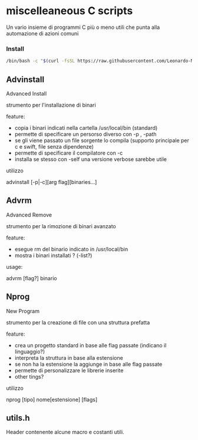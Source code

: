 # miscelleaneous C scripts

Un vario insieme di programmi C più o meno utili che punta alla automazione di azioni comuni

### Install

```bash
/bin/bash -c "$(curl -fsSL https://raw.githubusercontent.com/Leonardo-Malcotti/miscelleaneous-C-scripts/master/install.sh)"
```


## Advinstall

Advanced Install

strumento per l'installazione di binari

feature:
- copia i binari indicati nella cartella /usr/local/bin (standard)
- permette di specificare un persorso diverso con -p , -path
- se gli viene passato un file sorgente lo compila (supporto principale per c e swift, file senza dipendenze)
- permette di specificare il compilatore con -c 
- installa se stesso con -self
una versione verbose sarebbe utile

utilizzo

advinstall [-p|-c][arg flag][binaries...]

## Advrm

Advanced Remove

strumento per la rimozione di binari avanzato

feature:
- esegue rm del binario indicato in /usr/local/bin
- mostra i binari installati ? (-list?)

usage:

advrm [flag?] binario

## Nprog

New Program

strumento per la creazione di file con una struttura prefatta

feature:
- crea un progetto standard in base alle flag passate (indicano il linguaggio?)
- interpreta la struttura in base alla estensione
- se non ha la estensione la aggiunge in base alle flag passate
- permette di personalizzare le librerie inserite
- other tings?

utilizzo

nprog [tipo] nome[estensione] [flags]

## utils.h

Header contenente alcune macro e costanti utili.

